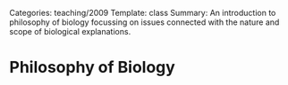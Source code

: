Categories: teaching/2009
Template: class
Summary: An introduction to philosophy of biology focussing on issues connected with the nature and scope of biological explanations.

# Philosophy of Biology